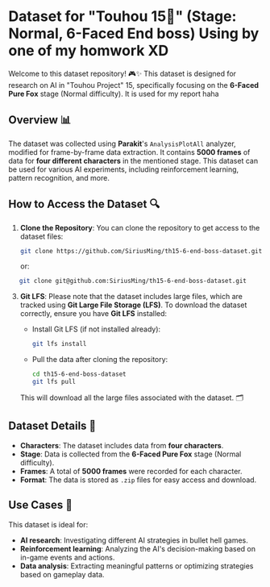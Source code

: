 

# Dataset for "Touhou 15🌙" (Stage: Normal, 6-Faced End boss) Using by one of my homwork XD

Welcome to this dataset repository! 🎮✨ This dataset is designed for research on AI in "Touhou Project" 15, specifically focusing on the **6-Faced Pure Fox** stage (Normal difficulty). It is used for my report haha

## Overview 📊
The dataset was collected using **Parakit**'s `AnalysisPlotAll` analyzer, modified for frame-by-frame data extraction. It contains **5000 frames** of data for **four different characters** in the mentioned stage. This dataset can be used for various AI experiments, including reinforcement learning, pattern recognition, and more.

## How to Access the Dataset 🔍

1. **Clone the Repository**:
   You can clone the repository to get access to the dataset files:
   ```bash
   git clone https://github.com/SiriusMing/th15-6-end-boss-dataset.git
   ```
   or:
```bash
   git clone git@github.com:SiriusMing/th15-6-end-boss-dataset.git
  ```

3. **Git LFS**:
   Please note that the dataset includes large files, which are tracked using **Git Large File Storage (LFS)**. To download the dataset correctly, ensure you have **Git LFS** installed:
   
   - Install Git LFS (if not installed already):
     ```bash
     git lfs install
     ```

   - Pull the data after cloning the repository:
     ```bash
     cd th15-6-end-boss-dataset
     git lfs pull
     ```

   This will download all the large files associated with the dataset. 🗂️

## Dataset Details 📂
- **Characters**: The dataset includes data from **four characters**.
- **Stage**: Data is collected from the **6-Faced Pure Fox** stage (Normal difficulty).
- **Frames**: A total of **5000 frames** were recorded for each character.
- **Format**: The data is stored as `.zip` files for easy access and download.

## Use Cases 🤖
This dataset is ideal for:
- **AI research**: Investigating different AI strategies in bullet hell games.
- **Reinforcement learning**: Analyzing the AI's decision-making based on in-game events and actions.
- **Data analysis**: Extracting meaningful patterns or optimizing strategies based on gameplay data.
